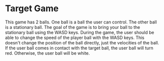 # Target Game
This game has 2 balls. One ball is a ball the user can control. The other ball is a stationary ball. The goal of the game is to bring your ball to the stationary ball using the WASD keys. During the game, the user should be able to change the speed of the player ball with the WASD keys. This doesn't change the position of the ball directly, just the velocities of the ball. If the user ball comes in contact with the target ball, the user ball will turn red. Otherwise, the user ball will be white.
